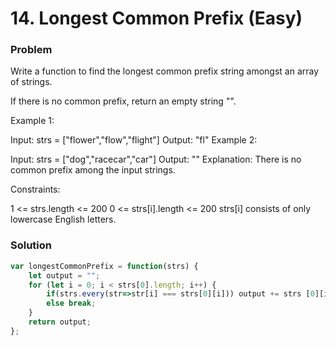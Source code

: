 # 14. Longest Common Prefix (Easy)

### Problem

Write a function to find the longest common prefix string amongst an array of strings.

If there is no common prefix, return an empty string "".



Example 1:

Input: strs = ["flower","flow","flight"]
Output: "fl"
Example 2:

Input: strs = ["dog","racecar","car"]
Output: ""
Explanation: There is no common prefix among the input strings.


Constraints:

1 <= strs.length <= 200
0 <= strs[i].length <= 200
strs[i] consists of only lowercase English letters.

### Solution

```js
var longestCommonPrefix = function(strs) {
    let output = "";
    for (let i = 0; i < strs[0].length; i++) {
        if(strs.every(str=>str[i] === strs[0][i])) output += strs [0][i];
        else break;
    }
    return output;
};
```
